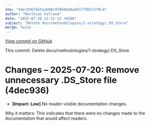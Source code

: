 ```yaml
---
sha: "4dec936fdb51eb08c978644a8ad5177963c5f0c4"
author: "Matthias Falland"
date: "2025-07-20 21:52:12 +0200"
subject: "Delete docs/methodologies/1-strategy/.DS_Store"
merge: false
---
```


[View commit on GitHub](https://github.com/TheTrustedAdvisor/FabricAdoptionFramework/commit/4dec936fdb51eb08c978644a8ad5177963c5f0c4)

This commit: Delete docs/methodologies/1-strategy/.DS_Store

# Changes – 2025-07-20: Remove unnecessary .DS_Store file (4dec936)

- **[Impact: Low]** No reader-visible documentation changes.  
  
Why it matters: This indicates that there were no changes made to the documentation that would affect readers.
